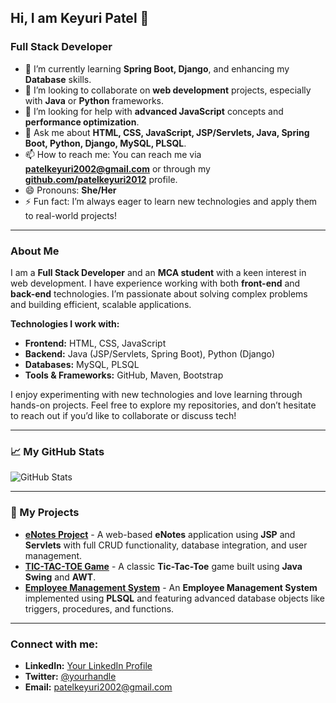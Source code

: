 ## Hi, I am Keyuri Patel 👋
### Full Stack Developer

- 🌱 I’m currently learning **Spring Boot, Django**, and enhancing my **Database** skills.
- 👯 I’m looking to collaborate on **web development** projects, especially with **Java** or **Python** frameworks.
- 🤔 I’m looking for help with **advanced JavaScript** concepts and **performance optimization**.
- 💬 Ask me about **HTML, CSS, JavaScript, JSP/Servlets, Java, Spring Boot, Python, Django, MySQL, PLSQL**.
- 📫 How to reach me: You can reach me via **patelkeyuri2002@gmail.com** or through my **[github.com/patelkeyuri2012](https://github.com/patelkeyuri2012)** profile.
- 😄 Pronouns: **She/Her**
- ⚡ Fun fact: I’m always eager to learn new technologies and apply them to real-world projects!

---

### About Me

I am a **Full Stack Developer** and an **MCA student** with a keen interest in web development. I have experience working with both **front-end** and **back-end** technologies. I’m passionate about solving complex problems and building efficient, scalable applications.

**Technologies I work with:**
- **Frontend:** HTML, CSS, JavaScript
- **Backend:** Java (JSP/Servlets, Spring Boot), Python (Django)
- **Databases:** MySQL, PLSQL
- **Tools & Frameworks:** GitHub, Maven, Bootstrap

I enjoy experimenting with new technologies and love learning through hands-on projects. Feel free to explore my repositories, and don’t hesitate to reach out if you’d like to collaborate or discuss tech!

---

### 📈 My GitHub Stats
![GitHub Stats](https://github-readme-stats.vercel.app/api?username=patelkeyuri2012&show_icons=true&hide_title=true&count_private=true&hide=prs&theme=gruvbox)

---

### 📂 My Projects
- [**eNotes Project**](https://github.com/patelkeyuri2012/enotes) - A web-based **eNotes** application using **JSP** and **Servlets** with full CRUD functionality, database integration, and user management.
- [**TIC-TAC-TOE Game**](https://github.com/patelkeyuri2012/tic-tac-toe) - A classic **Tic-Tac-Toe** game built using **Java Swing** and **AWT**.
- [**Employee Management System**](https://github.com/patelkeyuri2012/employee-management) - An **Employee Management System** implemented using **PLSQL** and featuring advanced database objects like triggers, procedures, and functions.

---

### Connect with me:
- **LinkedIn:** [Your LinkedIn Profile](https://www.linkedin.com/in/your-profile)
- **Twitter:** [@yourhandle](https://twitter.com/yourhandle)
- **Email:** [patelkeyuri2002@gmail.com](mailto:patelkeyuri2002@gmail.com)
